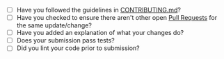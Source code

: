 * [ ] Have you followed the guidelines in [CONTRIBUTING.md](/CONTRIBUTING.md)?
* [ ] Have you checked to ensure there aren't other open [Pull Requests](../pulls) for the same update/change?
* [ ] Have you added an explanation of what your changes do?
* [ ] Does your submission pass tests?
* [ ] Did you lint your code prior to submission?
